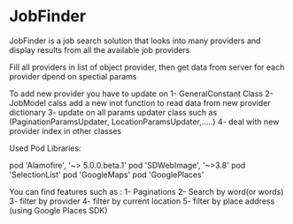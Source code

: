 # JobFinder
 JobFinder is a job search solution that looks into many providers and display results from all the available job providers



Fill all providers in list of object provider, then get data from server for each provider dpend on spectial params 


To add new provider you have to update on
1- GeneralConstant Class 
2- JobModel calss add a new inot function to read data from new provider dictionary
3- update on all params updater class such as (PaginationParamsUpdater, LocationParamsUpdater,.....)
4- deal with new provider index in other classes



Used Pod Libraries:

pod 'Alamofire', '~> 5.0.0.beta.1'
  pod 'SDWebImage', '~>3.8'
  pod 'SelectionList'
  pod 'GoogleMaps'
  pod 'GooglePlaces'
  
  
  You can find features such as :
  1- Paginations
  2- Search by word(or words)
  3- filter by provider
  4- filter by current location
  5- filter by place address (using Google Places SDK)
  
  
  
  

